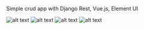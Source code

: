 Simple crud app with Django Rest, Vue.js, Element UI


![alt text](https://github.com/skortabeast/simplecrud_djangorest_vue/blob/master/main_form.png)
![alt text](https://github.com/skortabeast/simplecrud_djangorest_vue/blob/master/add_form.png)
![alt text](https://github.com/skortabeast/simplecrud_djangorest_vue/blob/master/delete_page.png)
![alt text](https://github.com/skortabeast/simplecrud_djangorest_vue/blob/master/edit.png)
